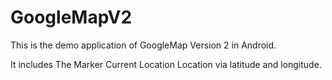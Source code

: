 # GoogleMapV2
This is the demo application of GoogleMap Version 2 in Android.

It includes
The Marker
Current Location
Location via latitude and longitude.
